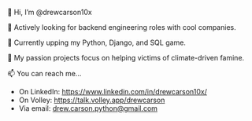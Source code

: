 👋 Hi, I’m @drewcarson10x

👀 Actively looking for backend engineering roles with cool companies. 

🌱 Currently upping my Python, Django, and SQL game. 

💞️ My passion projects focus on helping victims of climate-driven famine. 

📫 You can reach me...
- On LinkedIn: https://www.linkedin.com/in/drewcarson10x/
- On Volley: https://talk.volley.app/drewcarson
- Via email: drew.carson.python@gmail.com

<!---
drewcarson10x/drewcarson10x is a ✨ special ✨ repository because its `README.md` (this file) appears on your GitHub profile.
You can click the Preview link to take a look at your changes.
--->
